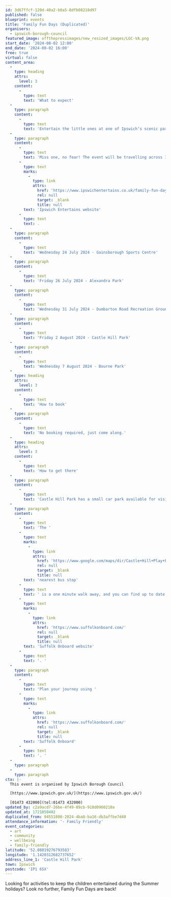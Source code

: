 ```yaml
---
id: 3d67ffcf-120d-40a2-b0a5-8dfb08218d97
published: false
blueprint: events
title: 'Family Fun Days (Duplicated)'
organisers:
  - ipswich-borough-council
featured_image: offthepressimages/new_resized_images/LGC-VA.png
start_date: '2024-08-02 12:00'
end_date: '2024-08-02 16:00'
free: true
virtual: false
content_area:
  -
    type: heading
    attrs:
      level: 3
    content:
      -
        type: text
        text: 'What to expect'
  -
    type: paragraph
    content:
      -
        type: text
        text: 'Entertain the little ones at one of Ipswich’s scenic parks this summer. With a selection of sporting, creative and interactive entertainment, we guarantee there is something for everyone to enjoy.'
  -
    type: paragraph
    content:
      -
        type: text
        text: 'Miss one, no fear! The event will be travelling across Ipswich to ensure everyone has an opportunity to join in the fun. Find out more on the '
      -
        type: text
        marks:
          -
            type: link
            attrs:
              href: 'https://www.ipswichentertains.co.uk/family-fun-days/'
              rel: null
              target: _blank
              title: null
        text: 'Ipswich Entertains website'
      -
        type: text
        text: .
  -
    type: paragraph
    content:
      -
        type: text
        text: 'Wednesday 24 July 2024 - Gainsborough Sports Centre'
  -
    type: paragraph
    content:
      -
        type: text
        text: 'Friday 26 July 2024 - Alexandra Park'
  -
    type: paragraph
    content:
      -
        type: text
        text: 'Wednesday 31 July 2024 - Dumbarton Road Recreation Ground'
  -
    type: paragraph
    content:
      -
        type: text
        text: 'Friday 2 August 2024 - Castle Hill Park'
  -
    type: paragraph
    content:
      -
        type: text
        text: 'Wednesday 7 August 2024 - Bourne Park'
  -
    type: heading
    attrs:
      level: 3
    content:
      -
        type: text
        text: 'How to book'
  -
    type: paragraph
    content:
      -
        type: text
        text: 'No booking required, just come along.'
  -
    type: heading
    attrs:
      level: 3
    content:
      -
        type: text
        text: 'How to get there'
  -
    type: paragraph
    content:
      -
        type: text
        text: 'Castle Hill Park has a small car park available for visitors and there is street parking available in surrounding residential areas.'
  -
    type: paragraph
    content:
      -
        type: text
        text: 'The '
      -
        type: text
        marks:
          -
            type: link
            attrs:
              href: 'https://www.google.com/maps/dir/Castle+Hill+Play+Park,+Ipswich/Recreation+Ground,+Ipswich+IP1+6AH/@52.0801956,1.1395747,17z/data=!3m1!4b1!4m14!4m13!1m5!1m1!1s0x47d9a1a9f8fe1a51:0xba94e2743a004c8!2m2!1d1.142042!2d52.0800873!1m5!1m1!1s0x47d9a1ea6e2a92e7:0x6e2237d4b1fd124d!2m2!1d1.142251!2d52.080273!3e2?entry=ttu'
              rel: null
              target: _blank
              title: null
        text: 'nearest bus stop'
      -
        type: text
        text: ' is a one minute walk away, and you can find up to date bus times on the '
      -
        type: text
        marks:
          -
            type: link
            attrs:
              href: 'https://www.suffolkonboard.com/'
              rel: null
              target: _blank
              title: null
        text: 'Suffolk Onboard website'
      -
        type: text
        text: '. '
  -
    type: paragraph
    content:
      -
        type: text
        text: 'Plan your journey using '
      -
        type: text
        marks:
          -
            type: link
            attrs:
              href: 'https://www.suffolkonboard.com/'
              rel: null
              target: _blank
              title: null
        text: 'Suffolk Onboard'
      -
        type: text
        text: '. '
  -
    type: paragraph
  -
    type: paragraph
cta: |-
  This event is organised by Ipswich Borough Council

  [https://www.ipswich.gov.uk/](https://www.ipswich.gov.uk/) 

  [01473 432000](tel:01473 432000)
updated_by: c2a9acd7-26be-4f49-89cb-918d0960210a
updated_at: 1721850402
duplicated_from: 94551800-2024-4ba8-ba16-db3affbe7d40
attendance_information: '- Family Friendly'
event_categories:
  - art
  - community
  - wellbeing
  - family-friendly
latitude: '52.08019276793583'
longitude: '1.1420312682737652'
address_line_1: 'Castle Hill Park'
town: Ipswich
postcode: 'IP1 6SX'
---
```

Looking for activities to keep the children entertained during the Summer holidays? Look no further, Family Fun Days are back!